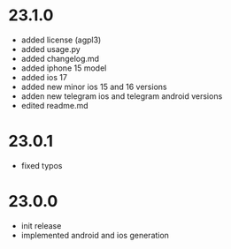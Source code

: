 # 23.1.0

- added license (agpl3)
- added usage.py
- added changelog.md
- added iphone 15 model
- added ios 17
- added new minor ios 15 and 16 versions
- adden new telegram ios and telegram android versions
- edited readme.md

# 23.0.1

- fixed typos

# 23.0.0

- init release
- implemented android and ios generation

